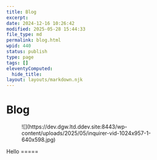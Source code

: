 ```yaml
---
title: Blog
excerpt: 
date: 2024-12-16 10:26:42
modified: 2025-05-28 15:44:33
file_type: md
permalink: blog.html
wpid: 440
status: publish
type: page
tags: []
eleventyComputed:
  hide_title: 
layout: layouts/markdown.njk
---
```


# Blog

<div class="dgwltd-block dgwltd-hero  alignfull has-text-align-left has-image   " id="block_12304c2df6f9574dfcb5510673d12593-68aee7ac38ab2"> <link as="image" href="https://dev.dgw.ltd.ddev.site:8443/wp-content/uploads/2025/05/inquirer-vid-1024x957-1-640x598.jpg" media="(max-width: 39.6875em)" rel="preload"></link> <link as="image" href="https://dev.dgw.ltd.ddev.site:8443/wp-content/uploads/2025/05/inquirer-vid-1024x957-1.jpg" media="(min-width: 40.0625em)" rel="preload"></link><div class="dgwltd-block__background"> <figure> <picture> <source media="(min-width: 64em)" srcset="https://dev.dgw.ltd.ddev.site:8443/wp-content/uploads/2025/05/inquirer-vid-1024x957-1.jpg"> ![](https://dev.dgw.ltd.ddev.site:8443/wp-content/uploads/2025/05/inquirer-vid-1024x957-1-640x598.jpg) </source></picture> </figure> </div><div class="dgwltd-hero__wrapper"><div class="dgwltd-hero__inner"><div class="dgwltd-hero__content stack"><div class="acf-innerblocks-container">Hello
=====

</div> </div> </div> </div></div>
